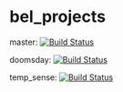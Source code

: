 bel_projects
============

master: [![Build Status](https://travis-ci.com/ebold/bel_projects.svg?branch=master)](https://travis-ci.com/ebold/bel_projects)

doomsday: [![Build Status](https://travis-ci.com/ebold/bel_projects.svg?branch=doomsday)](https://travis-ci.com/ebold/bel_projects)

temp_sense: [![Build Status](https://travis-ci.com/ebold/bel_projects.svg?branch=temp_sense)](https://travis-ci.com/ebold/bel_projects)
